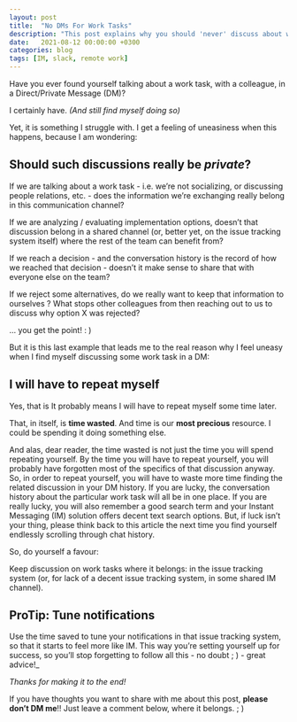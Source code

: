 ```yaml
---
layout: post
title:  "No DMs For Work Tasks"
description: "This post explains why you should 'never' discuss about work tasks using Direct/Private Messages (DM/PM)!"
date:   2021-08-12 00:00:00 +0300
categories: blog
tags: [IM, slack, remote work]
---
```


Have you ever found yourself talking about a work task, with a colleague, in a Direct/Private Message (DM)? 

I certainly have. _(And still find myself doing so)_

Yet, it is something I struggle with. I get a feeling of uneasiness when this happens, because I am wondering: 

## Should such discussions really be _private_?

If we are talking about a work task - i.e. we’re not socializing, or discussing people relations, etc. - does the information
we’re exchanging really belong in this communication channel?

If we are analyzing / evaluating implementation options, doesn’t that discussion belong in a shared channel (or, better yet,
on the issue tracking system itself) where the rest of the team can benefit from?

If we reach a decision - and the conversation history is the record of how we reached that decision - doesn’t it make sense 
to share that with everyone else on the team?

If we reject some alternatives, do we really want to keep that information to ourselves ? What stops other colleagues from 
then reaching out to us to discuss why option X was rejected?

… you get the point!  : ) 

But it is this last example that leads me to the real reason why I feel uneasy when I find myself discussing some work task
in a DM: 

## I will have to repeat myself

Yes, that is It probably means I will have to repeat myself some time later.

That, in itself, is **time wasted**. And time is our **most precious** resource. I could be spending it doing something else. 

And alas, dear reader, the time wasted is not just the time you will spend repeating yourself. By the time you will have
to repeat yourself, you will probably have forgotten most of the specifics of that discussion anyway. So, in order to 
repeat yourself, you will have to waste more time finding the related discussion in your DM history. If you are lucky, 
the conversation history about the particular work task will all be in one place. If you are really lucky, you will also 
remember a good search term and your Instant Messaging (IM) solution offers decent text search options. But, if luck isn’t 
your thing, please think back to this article the next time you find yourself endlessly scrolling through chat history. 

So, do yourself a favour: 

Keep discussion on work tasks where it belongs: in the issue tracking system (or, for lack of a decent issue tracking system,
in some shared IM channel). 

## ProTip: Tune notifications

Use the time saved to tune your notifications in that issue tracking system, so that it starts to feel more like IM. This way you’re setting yourself up for success, so you’ll stop forgetting to follow all this - no doubt ; ) - great advice!_


_Thanks for making it to the end!_ 

If you have thoughts you want to share with me about this post, **please don’t DM me**!! Just leave a comment below, 
where it belongs. ; )


